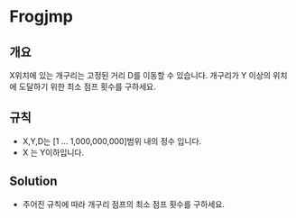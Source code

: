 Frogjmp
===
## 개요
X위치에 있는 개구리는 고정된 거리 D를 이동할 수 있습니다. 개구리가 Y 이상의 위치에 도달하기 위한 최소 점프 횟수를 구하세요.
## 규칙
+ X,Y,D는 [1 ... 1,000,000,000]범위 내의 정수 입니다.
+ X 는 Y이하입니다.
## Solution
+ 주어진 규칙에 따라 개구리 점프의 최소 점프 횟수를 구하세요.
